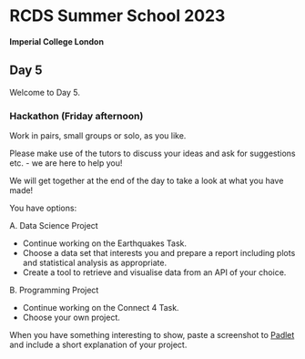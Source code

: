 # RCDS Summer School 2023
#### Imperial College London

## Day 5
Welcome to Day 5.

### Hackathon (Friday afternoon)

Work in pairs, small groups or solo, as you like.

Please make use of the tutors to discuss your ideas and ask for suggestions etc. - we are here to help you!

We will get together at the end of the day to take a look at what you have made!

You have options:

A. Data Science Project

* Continue working on the Earthquakes Task.
* Choose a data set that interests you and prepare a report including plots and statistical analysis as appropriate.
* Create a tool to retrieve and visualise data from an API of your choice.

B. Programming Project

* Continue working on the Connect 4 Task.
* Choose your own project.

When you have something interesting to show, paste a screenshot to [Padlet](https://padlet.com/jpinney5/rcds-summer-school-2023-qhj9p1mk247jevvh) and include a short explanation of your project.



